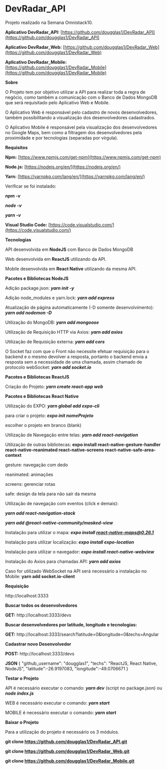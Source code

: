 
# DevRadar_API

Projeto realizado na Semana Omnistack10.

**Aplicativo DevRadar_API:**
[https://github.com/dougglas1/DevRadar_API](https://github.com/dougglas1/DevRadar_API)

**Aplicativo DevRadar_Web:**
[https://github.com/dougglas1/DevRadar_Web](https://github.com/dougglas1/DevRadar_Web)

**Aplicativo DevRadar_Mobile:**
[https://github.com/dougglas1/DevRadar_Mobile](https://github.com/dougglas1/DevRadar_Mobile)

**Sobre**

O Projeto tem por objetivo utilizar a API para realizar toda a regra de negócio, como também a comunicação com o Banco de Dados MongoDB que será requisitado pelo Aplicativo Web e Mobile.

O Aplicativo Web é responsável pelo cadastro de novos desenvolvedores, também possibilitando a visualização dos desenvolvedores cadastrados.

O Aplicativo Mobile é responsável pela visualização dos desenvolvedores no Google Maps, bem como a filtragem dos desenvolvedores pela proximidade e por tecnologias (separadas por vírgula).

**Requisitos**

**Npm:** [https://www.npmjs.com/get-npm](https://www.npmjs.com/get-npm)

**Node.js:** [https://nodejs.org/en/](https://nodejs.org/en/)

**Yarn:** [https://yarnpkg.com/lang/en/](https://yarnpkg.com/lang/en/)

Verificar se foi instalado:

_**npm -v**_

_**node -v**_

_**yarn -v**_

**Visual Studio Code:** [https://code.visualstudio.com/](https://code.visualstudio.com/)

**Tecnologias**

API desenvolvida em **NodeJS** com Banco de Dados MongoDB

Web desenvolvida em **ReactJS** utilizando da API.

Mobile desenvolvida em **React Native** utilizando da mesma API.

**Pacotes e Bibliotecas NodeJS**

Adição package.json: ***yarn init -y***

Adição node_modules e yarn.lock: ***yarn add express***

Atualização de página automaticamente (-D somente desenvolvimento): ***yarn add nodemon -D***

Utilização do MongoDB: ***yarn add mongoose***

Utilização de Requisição HTTP via Axios: ***yarn add axios***

Utilização de Requisição externa: ***yarn add cors***

O Socket faz com que o Front não necessite efetuar requisição para o backend e o mesmo devolver a resposta, portanto o backend envia a resposta sem a necessidade de uma chamada, assim chamado de protocolo webSocket: **_yarn add socket.io_**

**Pacotes e Bibliotecas ReactJS**

Criação do Projeto: ***yarn create react-app web***

**Pacotes e Bibliotecas React Native**

Utilização do EXPO: _**yarn global add expo-cli**_

para criar o projeto:  _**expo init nomeProjeto**_

escolher o projeto em branco (blank)

Utilização de Navegação entre telas: _**yarn add react-navigation**_

Utilização de outras bibliotecas: **expo install react-native-gesture-handler react-native-reanimated react-native-screens react-native-safe-area-context**

gesture: navegação com dedo

reanimated: animações

screens: gerenciar rotas

safe: design da tela para não sair da mesma

Utilização de navegação com eventos (click e demais): 

_**yarn add react-navigation-stack**_

_**yarn add @react-native-community/masked-view**_


Instalação para utilizar o mapa: _**expo install react-native-maps@0.26.1**_

Instalação para utilizar localização:  _**expo install expo-location**_   

Instalação para utilizar o navegador: _**expo install react-native-webview**_ 

Instalação do Axios para chamadas API:  _**yarn add axios**_

Caso for utilizado WebSocket na API será necessário a instalação no Mobile: **yarn add socket.io-client**

**Requisição**

http://localhost:3333

**Buscar todos os desenvolvedores**

**GET:** http://localhost:3333/devs

**Buscar desenvolvedores por latitude, longitude e tecnologias:**

**GET:** http://localhost:3333/search?latitude=0&longitude=0&techs=Angular

**Cadastrar novo Desenvolvedor**

**POST:** http://localhost:3333/devs

**JSON**
{
	"github_username": "dougglas1",
	"techs": "ReactJS, React Native, NodeJS",
	"latitude":-26.9197083,
	"longitude":-49.0706671
}

**Testar o Projeto**

API é necessário executar o comando: ***yarn dev*** (script no package.json) ou ***node index.js***

WEB é necessário executar o comando: ***yarn start***

MOBILE é necessário executar o comando:  ***yarn start***

**Baixar o Projeto**

Para a utilização do projeto é necessário os 3 módulos.

**git clone https://github.com/dougglas1/DevRadar_API.git**

**git clone https://github.com/dougglas1/DevRadar_Web.git**

**git clone https://github.com/dougglas1/DevRadar_Mobile.git**

